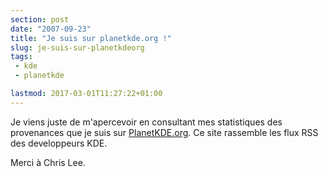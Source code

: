 ```yaml
---
section: post
date: "2007-09-23"
title: "Je suis sur planetkde.org !"
slug: je-suis-sur-planetkdeorg
tags:
 - kde
 - planetkde

lastmod: 2017-03-01T11:27:22+01:00
---
```


Je viens juste de m'apercevoir en consultant mes statistiques des provenances que je suis sur [PlanetKDE.org](http://www.planetkde.org/). Ce site rassemble les flux RSS des developpeurs KDE.

Merci à Chris Lee.
